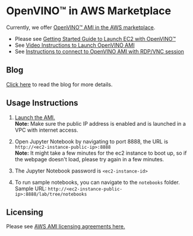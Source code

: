 # OpenVINO™ in AWS Marketplace

Currently, we offer [OpenVINO™ AMI in the AWS marketplace](https://aws.amazon.com/marketplace/pp/prodview-sa76mydxmlmwk). 

- Please see [Getting Started Guide to Launch EC2 with OpenVINO™](ami/Getting-Started-Guide-to-Launch-EC2-with-OpenVINO.pdf)
- See [Video Instructions to Launch OpenVINO AMI](https://youtu.be/ICdrUpWD26Q)
- See [Instructions to connect to OpenVINO AMI with RDP/VNC session](https://www.youtube.com/watch?v=K0eJshISQv4)

## Blog

[Click here](https://aws.amazon.com/blogs/industries/openvino-ami-now-available-on-aws-for-accelerating-oil-gas-exploration/) to read the blog for more details.

## Usage Instructions

1. [Launch the AMI.](https://aws.amazon.com/marketplace/pp/prodview-sa76mydxmlmwk)
   <br/>**Note:** Make sure the public IP address is enabled and is launched in a VPC with internet access.
   
1. Open Jupyter Notebook by navigating to port 8888,  the URL is `http://<ec2-instance-public-ip>:8888`
   <br/>**Note:** It might take a few minutes for the ec2 instance to boot up, so if the webpage doesn't load, please try again in a few minutes.
   
1. The Jupyter Notebook password is `<ec2-instance-id>`
   
1. To run sample notebooks, you can navigate to the `notebooks` folder.
<br/>Sample URL:  `http://<ec2-instance-public-ip>:8888/lab/tree/notebooks`


## Licensing

Please see [AWS AMI licensing agreements here.](ami/licensing)
